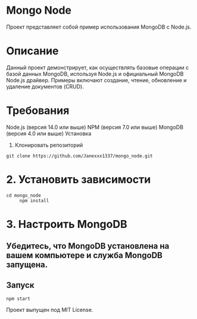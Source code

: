# Mongo Node
Проект представляет собой пример использования MongoDB с Node.js.

# Описание
Данный проект демонстрирует, как осуществлять базовые операции с базой данных MongoDB, используя Node.js и официальный MongoDB Node.js драйвер. Примеры включают создание, чтение, обновление и удаление документов (CRUD).

# Требования
Node.js (версия 14.0 или выше)
NPM (версия 7.0 или выше)
MongoDB (версия 4.0 или выше)
Установка
1. Клонировать репозиторий
``` 
git clone https://github.com/Janexxx1337/mongo_node.git
```
# 2. Установить зависимости

``` 
cd mongo_node
     npm install
```
# 3. Настроить MongoDB
## Убедитесь, что MongoDB установлена на вашем компьютере и служба MongoDB запущена.

## Запуск

```
npm start 
```
Проект выпущен под MIT License.
